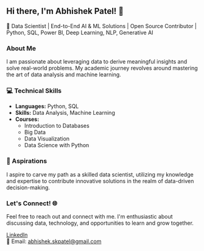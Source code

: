 ## Hi there, I'm Abhishek Patel! 👋
  
🌟 Data Scientist | End-to-End AI & ML Solutions | Open Source Contributor | Python, SQL, Power BI, Deep Learning, NLP, Generative AI

### About Me
I am passionate about leveraging data to derive meaningful insights and solve real-world problems. My academic journey revolves around mastering the art of data analysis and machine learning.

### 💻 Technical Skills
- **Languages:** Python, SQL  
- **Skills:** Data Analysis, Machine Learning  
- **Courses:** 
  - Introduction to Databases
  - Big Data  
  - Data Visualization  
  - Data Science with Python

    

### 🚀 Aspirations
I aspire to carve my path as a skilled data scientist, utilizing my knowledge and expertise to contribute innovative solutions in the realm of data-driven decision-making.

### Let's Connect! 🌐
Feel free to reach out and connect with me. I'm enthusiastic about discussing data, technology, and opportunities to learn and grow together.

[LinkedIn](https://www.linkedin.com/in/abhishekpatel16/)  
📧 Email: abhishek.skpatel@gmail.com
